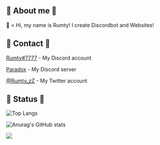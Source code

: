 ## 🌟 About me 🌟

👻 < Hi, my name is Rumty!
I create Discordbot and Websites!

## 🌟 Contact 🌟
[Rumty#7777](https://discordapp.com/users/691137657484476466) - My Discord account

[Paradox](https://discord.gg/ch4nge) - My Discord server

[@Rumty_zZ](https://twitter.com/@Rumty_zZ) - My Twitter account

## 🌟 Status 🌟
![Top Langs](https://github-readme-stats.vercel.app/api/top-langs/?username=Rumty&layout=compact&theme=tokyonight)

![Anurag's GitHub stats](https://github-readme-stats.vercel.app/api?username=Rumty&theme=tokyonight)

![](http://github-profile-summary-cards.vercel.app/api/cards/profile-details?username=Rumty&theme=github_dark)

